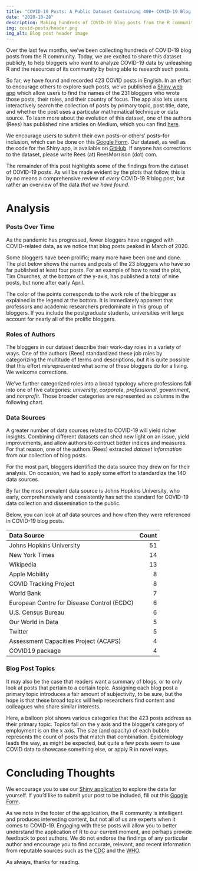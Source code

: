```yaml
---
title: "COVID-19 Posts: A Public Dataset Containing 400+ COVID-19 Blog Posts"
date: "2020-10-28"
description: Making hundreds of COVID-19 blog posts from the R community available for public use
img: covid-posts/header.png
img_alt: Blog post header image
---
```


Over the last few months, we’ve been collecting hundreds of COVID-19
blog posts from the R community. Today, we are excited to share this
dataset publicly, to help bloggers who want to analyze COVID-19 data by
unleashing R and the resources of its community by being able to
research such posts.

So far, we have found and recorded 423 COVID posts in English. In an
effort to encourage others to explore such posts, we’ve published a
<a href="https://connorrothschild.shinyapps.io/covid-posts/" target="_blank">Shiny web app</a>
which allow users to find the names of the 231 bloggers who wrote those
posts, their roles, and their country of focus. The app also lets users
interactively search the collection of posts by primary topic, post
title, date, and whether the post uses a particular mathematical
technique or data source. To learn more about the evolution of this
dataset, one of the authors (Rees) has published nine articles on
Medium, which you can find
<a href="https://medium.com/@rees_32356" target="_blank">here</a>.

We encourage users to submit their own posts–or others’ posts–for
inclusion, which can be done on this
<a href="https://docs.google.com/forms/d/e/1FAIpQLScfob3uBoumXIRcSW83T0GhXCfi-KI_psGxIqtl_rQ5VHu9ZQ/viewform?usp=sf_link" target="_blank">Google Form</a>.
Our dataset, as well as the code for the Shiny app, is available on
<a href="https://github.com/connorrothschild/covid-posts" target="_blank">GitHub</a>.
If anyone has corrections to the dataset, please write Rees (at)
ReesMorrison (dot) com.

The remainder of this post highlights some of the findings from the
dataset of COVID-19 posts. As will be made evident by the plots that
follow, this is by no means a comprehensive review of *every* COVID-19 R
blog post, but rather an overview of the data *that we have found*.

# Analysis

### Posts Over Time

As the pandemic has progressed, fewer bloggers have engaged with
COVID-related data, as we notice that blog posts peaked in March of
2020.

<InlineImage alt="COVID-19 blog posts by week. There is a peak in mid March (40 posts)." src="post/covid-posts/weekly-1.png"></InlineImage>

Some bloggers have been prolific; many more have been one and done. The
plot below shows the names and posts of the 23 bloggers who have so far
published at least four posts. For an example of how to read the plot,
Tim Churches, at the bottom of the y-axis, has published a total of nine
posts, but none after early April.

The color of the points corresponds to the work role of the blogger as
explained in the legend at the bottom. It is immediately apparent that
professors and academic researchers predominate in this group of
bloggers. If you include the postgraduate students, universities writ
large account for nearly all of the prolific bloggers.

<InlineImage alt="A dumbbell chart showcasing the timing of posts among 'prolific authors' (4 or more total posts). It shows temporally when these individuals post. " src="post/covid-posts/prolificVer2-1.png"></InlineImage>

### Roles of Authors

The bloggers in our dataset describe their work-day roles in a variety
of ways. One of the authors (Rees) standardized these job roles by
categorizing the multitude of terms and descriptions, but it is quite
possible that this effort misrepresented what some of these bloggers do
for a living. We welcome corrections.

We’ve further categorized roles into a broad typology where professions
fall into one of five categories: *university*, *corporate*,
*professional*, *government*, and *nonprofit*. Those broader categories
are represented as columns in the following chart.

<InlineImage alt="A barchart showcasing the roles of authors in our dataset. The most common is university (205) followed by corporate (140)." src="post/covid-posts/authorVer2-1.png"></InlineImage>

### Data Sources

A greater number of data sources related to COVID-19 will yield richer
insights. Combining different datasets can shed new light on an issue,
yield improvements, and allow authors to contruct better indices and
measures. For that reason, one of the authors (Rees) extracted *dataset
information* from our collection of blog posts.

For the most part, bloggers identified the data source they drew on for
their analysis. On occasion, we had to apply some effort to standardize
the 140 data sources.

By far the most prevalent data source is Johns Hopkins University, who
early, comprehensively and consistently has set the standard for
COVID-19 data collection and dissemination to the public.

<InlineImage alt="A barchart showcasing the most common data sources in our dataset. John Hopkins leads the pack at 51." src="post/covid-posts/dataTable-1.png"></InlineImage>

Below, you can look at *all* data sources and how often they were
referenced in COVID-19 blog posts.

<div class='table-container'>

| Data Source                                                                 | Count |
|:----------------------------------------------------------------------------|------:|
| Johns Hopkins University                                                    |    51 |
| New York Times                                                              |    14 |
| Wikipedia                                                                   |    13 |
| Apple Mobility                                                              |     8 |
| COVID Tracking Project                                                      |     8 |
| World Bank                                                                  |     7 |
| European Centre for Disease Control (ECDC)                                  |     6 |
| U.S. Census Bureau                                                          |     6 |
| Our World in Data                                                           |     5 |
| Twitter                                                                     |     5 |
| Assessment Capacities Project (ACAPS)                                       |     4 |
| COVID19 package                                                             |     4 |

</div>

### Blog Post Topics

It may also be the case that readers want a summary of blogs, or to only
look at posts that pertain to a certain topic. Assigning each blog post
a primary topic introduces a fair amount of subjectivity, to be sure,
but the hope is that these broad topics will help researchers find
content and colleagues who share similar interests.

Here, a balloon plot shows various categories that the 423 posts address
as their primary topic. Topics fall on the y axis and the blogger’s
category of employment is on the x axis. The size (and opacity) of each
bubble represents the count of posts that match that combination.
Epidemiology leads the way, as might be expected, but quite a few posts
seem to use COVID data to showcase something else, or apply R in novel
ways.

<InlineImage alt="A balloon plot shows the number of posts by topic and employment category. The most common is university/epidemiology (107 posts)." src="post/covid-posts/topicsVer2-1.png"></InlineImage>

# Concluding Thoughts

We encourage you to use our
<a href="https://connorrothschild.shinyapps.io/covid-posts/" target="_blank">Shiny application</a>
to explore the data for yourself. If you’d like to submit your post to
be included, fill out this
<a href="https://docs.google.com/forms/d/e/1FAIpQLScfob3uBoumXIRcSW83T0GhXCfi-KI_psGxIqtl_rQ5VHu9ZQ/viewform?usp=sf_link" target="_blank">Google Form</a>.

As we note in the footer of the application, the R community is
intelligent and produces interesting content, but not all of us are
experts when it comes to COVID-19. Engaging with these posts will allow
you to better understand the application of R to our current moment, and
perhaps provide feedback to post authors. We do not endorse the findings
of any particular author and encourage you to find accurate, relevant,
and recent information from reputable sources such as the
<a href="https://www.cdc.gov/" target="_blank">CDC</a> and the
<a href="https://www.who.int/" target="_blank">WHO</a>.

As always, thanks for reading.
